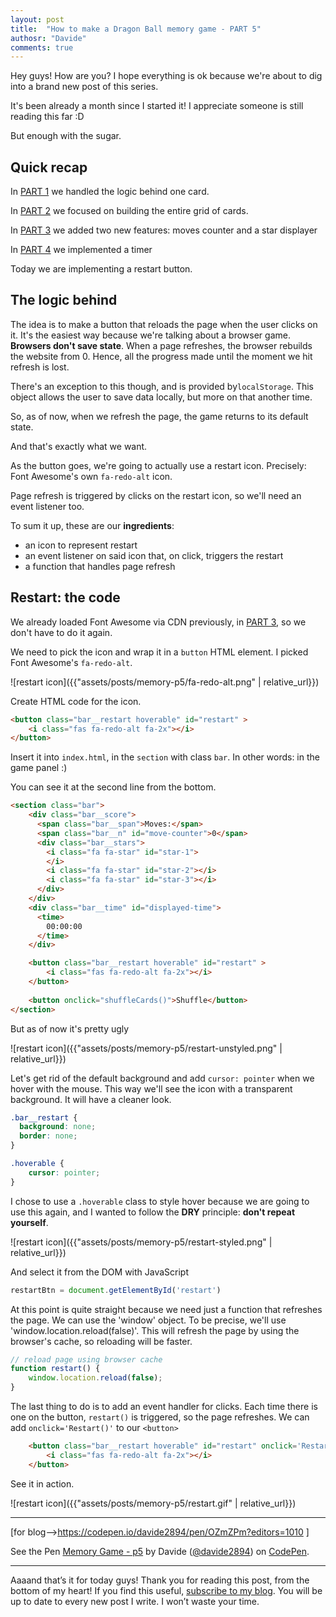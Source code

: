 ```yaml
---
layout: post
title:  "How to make a Dragon Ball memory game - PART 5"
authosr: "Davide"
comments: true
---
```


Hey guys! How are you? I hope everything is ok because we're about to dig into a brand new post of this series. 

It's been already a month since I started it! I appreciate someone is still reading this far :D 

But enough with the sugar. 

## Quick recap

In [PART 1](https://codeburst.io/how-to-make-a-dragon-ball-memory-game-part-1-91f40ba268dd) we handled the logic behind one card.

In [PART 2](https://codeburst.io/how-to-make-a-dragon-ball-memory-game-part-2-5659ff2ee0b9) we focused on building the entire grid of cards.

In [PART 3](https://codeburst.io/how-to-make-a-dragon-ball-memory-game-part-3-cbdb28e2b069) we added two new features: moves counter and a star displayer

In [PART 4](https://codeburst.io/how-to-make-a-dragon-ball-memory-game-part-4-cbdb28e2b069) we implemented a timer

Today we are implementing a restart button.

## The logic behind
The idea is to make a button that reloads the page when the user clicks on it. It's the easiest way because we're talking about a browser game. **Browsers don't save state**. When a page refreshes, the browser rebuilds the website from 0. Hence, all the progress made until the moment we hit refresh is lost. 

There's an exception to this though, and is provided by`localStorage`. This object allows the user to save data locally, but more on that another time.

So, as of now, when we refresh the page, the game returns to its default state. 

And that's exactly what we want.

As the button goes, we're going to actually use a restart icon. Precisely: Font Awesome's own `fa-redo-alt` icon.

Page refresh is triggered by clicks on the restart icon, so we'll need an event listener too.

To sum it up, these are our **ingredients**:
* an icon to represent restart
* an event listener on said icon that, on click, triggers the restart 
* a function that handles page refresh

## Restart: the code

We already loaded Font Awesome via CDN previously, in [PART 3](https://codeburst.io/how-to-make-a-dragon-ball-memory-game-part-3-cbdb28e2b069), so we don't have to do it again.

We need to pick the icon and wrap it in a `button` HTML element. I picked Font Awesome's `fa-redo-alt`.

![restart icon]({{"assets/posts/memory-p5/fa-redo-alt.png" | relative_url}})

Create HTML code for the icon.

```html
<button class="bar__restart hoverable" id="restart" >
	<i class="fas fa-redo-alt fa-2x"></i>
</button>
```

Insert it into `index.html`, in the `section` with class `bar`. In other words: in the game panel :) 


You can see it at the second line from the bottom.

```html
<section class="bar">
	<div class="bar__score">
	  <span class="bar__span">Moves:</span>
	  <span class="bar__n" id="move-counter">0</span>
	  <div class="bar__stars">
		<i class="fa fa-star" id="star-1">
		</i>
		<i class="fa fa-star" id="star-2"></i>
		<i class="fa fa-star" id="star-3"></i>
	  </div>
	</div>
	<div class="bar__time" id="displayed-time">
	  <time>
		00:00:00
	  </time>
	</div>

	<button class="bar__restart hoverable" id="restart" >
		<i class="fas fa-redo-alt fa-2x"></i>
	</button>
	
	<button onclick="shuffleCards()">Shuffle</button>
</section>
```

But as of now it's pretty ugly

![restart icon]({{"assets/posts/memory-p5/restart-unstyled.png" | relative_url}})

Let's get rid of the default background and add `cursor: pointer` when we hover with the mouse. This way we'll see the icon with a transparent background. It will have a cleaner look.

```css
.bar__restart {
  background: none;
  border: none;
}

.hoverable {
	cursor: pointer;
}
```

I chose to use a `.hoverable` class to style hover because we are going to use this again, and I wanted to follow the **DRY** principle: **don't repeat yourself**.

![restart icon]({{"assets/posts/memory-p5/restart-styled.png" | relative_url}})

And select it from the DOM with JavaScript
```javascript
restartBtn = document.getElementById('restart')
```

At this point is quite straight because we need just a function that refreshes the page. We can use the 'window' object. To be precise, we'll use 'window.location.reload(false)'. This will refresh the page by using the browser's cache, so reloading will be faster.

```javascript
// reload page using browser cache
function restart() {
    window.location.reload(false);
}
```

The last thing to do is to add an event handler for clicks. Each time there is one on the button, `restart()` is triggered, so the page refreshes. We can add `onclick='Restart()'` to our `<button>`

```html
	<button class="bar__restart hoverable" id="restart" onclick='Restart()'>
		<i class="fas fa-redo-alt fa-2x"></i>
	</button>
```

See it in action.

![restart icon]({{"assets/posts/memory-p5/restart.gif" | relative_url}})
***

[for blog-->https://codepen.io/davide2894/pen/OZmZPm?editors=1010
]
<p data-height="265" data-theme-id="dark" data-slug-hash="OZmZPm" data-default-tab="html,result" data-user="davide2894" data-embed-version="2" data-pen-title="Memory Game - p5" class="codepen">See the Pen <a href="https://codepen.io/davide2894/pen/OZmZPm/">Memory Game - p5</a> by Davide (<a href="https://codepen.io/davide2894">@davide2894</a>) on <a href="https://codepen.io">CodePen</a>.</p>
<script async src="https://static.codepen.io/assets/embed/ei.js"></script>

***

Aaaand that’s it for today guys! Thank you for reading this post, from the bottom of my heart!
If you find this useful, [subscribe to my blog](http://morningdev.com). You will be up to date to every new post I write. I won’t waste your time.